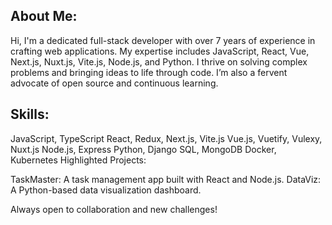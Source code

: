 ## About Me:
Hi, I'm a dedicated full-stack developer with over 7 years of experience in crafting web applications. My expertise includes JavaScript, React, Vue, Next.js, Nuxt.js, Vite.js, Node.js, and Python. I thrive on solving complex problems and bringing ideas to life through code. I’m also a fervent advocate of open source and continuous learning.

## Skills:

JavaScript, TypeScript
React, Redux, Next.js, Vite.js
Vue.js, Vuetify, Vulexy, Nuxt.js
Node.js, Express
Python, Django
SQL, MongoDB
Docker, Kubernetes
Highlighted Projects:

TaskMaster: A task management app built with React and Node.js.
DataViz: A Python-based data visualization dashboard.

Always open to collaboration and new challenges!
